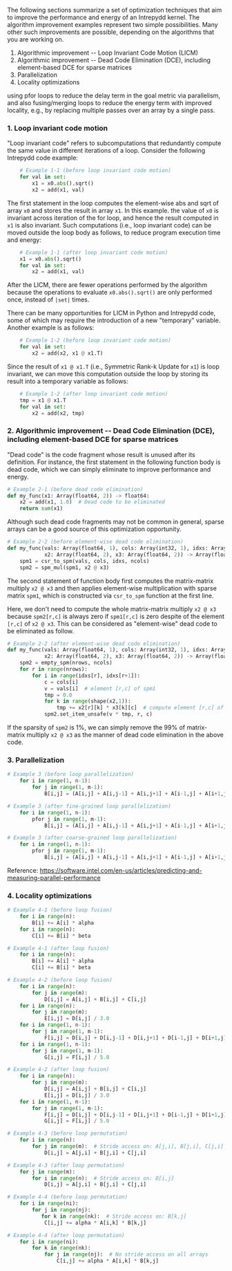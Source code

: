 The following sections summarize a set of  optimization techniques that
aim to improve the performance and energy of an Intrepydd kernel.  The
algorithm improvement examples represent two simple possibilities.
Many other such improvements are possible, depending on the algorithms
that you are working on.
1. Algorithmic improvement -- Loop Invariant Code Motion (LICM)
2. Algorithmic improvement -- Dead Code Elimination (DCE), including element-based DCE for sparse matrices
3. Parallelization
4. Locality optimizations

 using pfor loops to reduce the delay term in the goal metric via parallelism,
   and also fusing/merging loops to reduce the energy term with
   improved locality, e.g., by replacing multiple passes over an array
   by a single pass.

### 1. Loop invariant code motion

"Loop invariant code" refers to subcomputations that redundantly compute the same
value in different iterations of a loop.  Consider the following
Intrepydd code example:
```python
    # Example 1-1 (before loop invariant code motion)
    for val in set:
        x1 = x0.abs().sqrt()
        x2 = add(x1, val)
```
The first statement in the loop computes the element-wise abs and sqrt of
array `x0` and stores the result in array `x1`.  In this example.  the value of
`x0` is invariant across iteration of the for loop, and hence the result computed in
`x1` is also invariant.  Such computations (i.e., loop invariant
code) can be moved outside the loop body as follows, to reduce program execution time
and energy:
```python
    # Example 1-1 (after loop invariant code motion)
    x1 = x0.abs().sqrt()
    for val in set:
        x2 = add(x1, val)
```
After the LICM, there are fewer operations performed by the algorithm because
the operations to evaluate `x0.abs().sqrt()` are only performed once,
instead of `|set|` times.

There can be many opportunities for LICM in Python and Intrepydd
code, some of which may require the introduction of a new "temporary" variable.  Another example is as follows:
```python
    # Example 1-2 (before loop invariant code motion)
    for val in set:
        x2 = add(x2, x1 @ x1.T)
```
Since the result of `x1 @ x1.T` (i.e., Symmetric Rank-k Update for
`x1`) is loop invariant, we can move this computation outside the loop
by storing its
result into a temporary variable as follows:
```python
    # Example 1-2 (after loop invariant code motion)
    tmp = x1 @ x1.T
    for val in set:
        x2 = add(x2, tmp)
```

### 2. Algorithmic improvement -- Dead Code Elimination (DCE), including element-based DCE for sparse matrices

"Dead code" is the code fragment whose result is unused after its
definition.  For instance, the first statement in the following
function body is dead code, which we can simply eliminate to improve
performance and energy.

```python
# Example 2-1 (before dead code elimination)
def my_func(x1: Array(float64, 2)) -> float64:
    x2 = add(x1, 1.0)  # Dead code to be eliminated
    return sum(x1)
```

Although such dead code fragments may not be common in general, sparse
arrays can be a good source of this optimization opportunity.

```python
# Example 2-2 (before element-wise dead code elimination)
def my_func(vals: Array(float64, 1), cols: Array(int32, 1), idxs: Array(int32, 1), nrows: int32, ncols: int32,
            x2: Array(float64, 2), x3: Array(float64, 2)) -> Array(float64):
    spm1 = csr_to_spm(vals, cols, idxs, ncols)
    spm2 = spm_mul(spm1, x2 @ x3)
```

The second statement of function body first computes the matrix-matrix
multiply `x2 @ x3` and then applies element-wise multiplication with
sparse matrix `spm1`, which is constructed via `csr_to_spm` function
at the first line.

Here, we don't need to compute the whole matrix-matrix multiply `x2 @ x3`
because `spm2[r,c]` is always zero if `spm1[r,c]` is zero despite of
the element `[r,c]` of `x2 @ x3`.  This can be considered as
"element-wise" dead code to be eliminated as follow.

```python
# Example 2-2 (after element-wise dead code elimination)
def my_func(vals: Array(float64, 1), cols: Array(int32, 1), idxs: Array(int32, 1), nrows: int32, ncols: int32,
            x2: Array(float64, 2), x3: Array(float64, 2)) -> Array(float64):
    spm2 = empty_spm(nrows, ncols)
    for r in range(nrows):
        for i in range(idxs[r], idxs[r+1]):
            c = cols[i]
            v = vals[i]  # element [r,c] of spm1
            tmp = 0.0
            for k in range(shape(x2,1)):
                tmp += x2[r][k] * x3[k][c]  # compute element [r,c] of x2 @ x3
            spm2.set_item_unsafe(v * tmp, r, c)
```

If the sparsity of `spm2` is 1%, we can simply remove the 99% of
matrix-matrix multiply `x2 @ x3` as the manner of dead code
elimination in the above code.

### 3. Parallelization 

```python
# Example 3 (before loop parallelization)
    for i in range(1, n-1):
        for j in range(1, m-1):
            B[i,j] = (A[i,j] + A[i,j-1] + A[i,j+1] + A[i-1,j] + A[i+1,j]) / 5.0
```

```python
# Example 3 (after fine-grained loop parallelization)
    for i in range(1, n-1):
        pfor j in range(1, m-1):
            B[i,j] = (A[i,j] + A[i,j-1] + A[i,j+1] + A[i-1,j] + A[i+1,j]) / 5.0
```

```python
# Example 3 (after coarse-grained loop parallelization)
    for i in range(1, n-1):
        pfor j in range(1, m-1):
            B[i,j] = (A[i,j] + A[i,j-1] + A[i,j+1] + A[i-1,j] + A[i+1,j]) / 5.0
```

Reference:
https://software.intel.com/en-us/articles/predicting-and-measuring-parallel-performance

### 4. Locality optimizations

```python
# Example 4-1 (before loop fusion)
    for i in range(n):
        B[i] += A[i] * alpha
    for i in range(n):
        C[i] += B[i] * beta
```

```python
# Example 4-1 (after loop fusion)
    for i in range(n):
        B[i] += A[i] * alpha
        C[i] += B[i] * beta
```

```python
# Example 4-2 (before loop fusion)
    for i in range(n):
        for j in range(m):
            D[i,j] = A[i,j] + B[i,j] + C[i,j]
    for i in range(n):
        for j in range(m):
            E[i,j] = D[i,j] / 3.0
    for i in range(1, n-1):
        for j in range(1, m-1):
            F[i,j] = D[i,j] + D[i,j-1] + D[i,j+1] + D[i-1,j] + D[i+1,j]
    for i in range(1, n-1):
        for j in range(1, m-1):
            G[i,j] = F[i,j] / 5.0
```

```python
# Example 4-2 (after loop fusion)
    for i in range(n):
        for j in range(m):
            D[i,j] = A[i,j] + B[i,j] + C[i,j]
            E[i,j] = D[i,j] / 3.0
    for i in range(1, n-1):
        for j in range(1, m-1):
            F[i,j] = D[i,j] + D[i,j-1] + D[i,j+1] + D[i-1,j] + D[i+1,j]
            G[i,j] = F[i,j] / 5.0
```

```python
# Example 4-3 (before loop permutation)
    for i in range(n):
        for j in range(m):  # Stride access on: A[j,i], B[j,i], C[j,i]
            D[i,j] = A[j,i] + B[j,i] + C[j,i]
```

```python
# Example 4-3 (after loop permutation)
    for j in range(m):
        for i in range(n):  # Stride access on: D[i,j]
            D[i,j] = A[j,i] + B[j,i] + C[j,i]
```

```python
# Example 4-4 (before loop permutation)
    for i in range(ni):
        for j in range(nj):
           for k in range(nk):  # Stride access on: B[k,j]
            C[i,j] += alpha * A[i,k] * B[k,j]
```

```python
# Example 4-4 (after loop permutation)
    for i in range(ni):
        for k in range(nk):
            for j in range(nj):  # No stride access on all arrays
                C[i,j] += alpha * A[i,k] * B[k,j]
```
